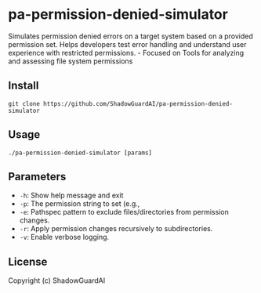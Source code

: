 # pa-permission-denied-simulator
Simulates permission denied errors on a target system based on a provided permission set. Helps developers test error handling and understand user experience with restricted permissions. - Focused on Tools for analyzing and assessing file system permissions

## Install
`git clone https://github.com/ShadowGuardAI/pa-permission-denied-simulator`

## Usage
`./pa-permission-denied-simulator [params]`

## Parameters
- `-h`: Show help message and exit
- `-p`: The permission string to set (e.g., 
- `-e`: Pathspec pattern to exclude files/directories from permission changes.
- `-r`: Apply permission changes recursively to subdirectories.
- `-v`: Enable verbose logging.

## License
Copyright (c) ShadowGuardAI
